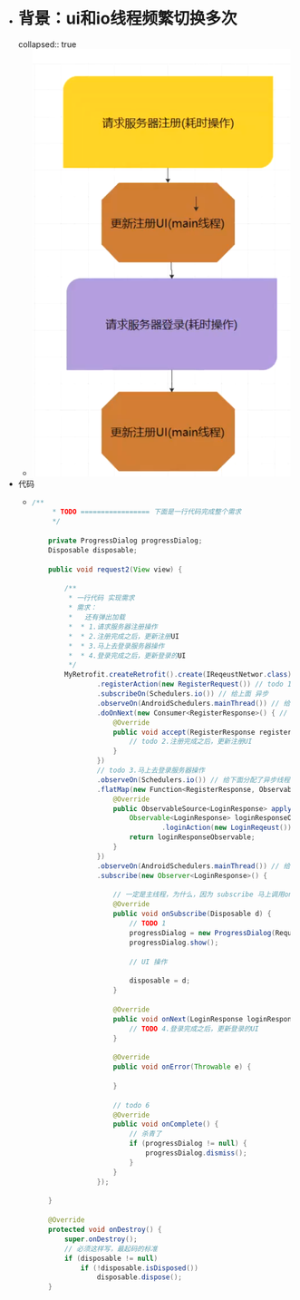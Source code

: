 - # 背景：ui和io线程频繁切换多次
  collapsed:: true
	- ![image.png](../assets/image_1690269573617_0.png)
- 代码
	- ```java
	  /**
	       * TODO ================= 下面是一行代码完成整个需求
	       */
	  
	      private ProgressDialog progressDialog;
	      Disposable disposable;
	  
	      public void request2(View view) {
	  
	          /**
	           * 一行代码 实现需求
	           * 需求：
	           *   还有弹出加载
	           *  * 1.请求服务器注册操作
	           *  * 2.注册完成之后，更新注册UI
	           *  * 3.马上去登录服务器操作
	           *  * 4.登录完成之后，更新登录的UI
	           */
	          MyRetrofit.createRetrofit().create(IReqeustNetwor.class)
	                  .registerAction(new RegisterRequest()) // todo 1.请求服务器注册操作   // todo 2
	                  .subscribeOn(Schedulers.io()) // 给上面 异步
	                  .observeOn(AndroidSchedulers.mainThread()) // 给下面分配主线程
	                  .doOnNext(new Consumer<RegisterResponse>() { // todo 3
	                      @Override
	                      public void accept(RegisterResponse registerResponse) throws Exception {
	                          // todo 2.注册完成之后，更新注册UI
	                      }
	                  })
	                  // todo 3.马上去登录服务器操作
	                  .observeOn(Schedulers.io()) // 给下面分配了异步线程
	                  .flatMap(new Function<RegisterResponse, ObservableSource<LoginResponse>>() { // todo 4
	                      @Override
	                      public ObservableSource<LoginResponse> apply(RegisterResponse registerResponse) throws Exception {
	                          Observable<LoginResponse> loginResponseObservable = MyRetrofit.createRetrofit().create(IReqeustNetwor.class)
	                                  .loginAction(new LoginReqeust());
	                          return loginResponseObservable;
	                      }
	                  })
	                  .observeOn(AndroidSchedulers.mainThread()) // 给下面 执行主线程
	                  .subscribe(new Observer<LoginResponse>() {
	  
	                      // 一定是主线程，为什么，因为 subscribe 马上调用onSubscribe
	                      @Override
	                      public void onSubscribe(Disposable d) {
	                          // TODO 1
	                          progressDialog = new ProgressDialog(RequestActivity.this);
	                          progressDialog.show();
	  
	                          // UI 操作
	  
	                          disposable = d;
	                      }
	  
	                      @Override
	                      public void onNext(LoginResponse loginResponse) { // todo 5
	                          // TODO 4.登录完成之后，更新登录的UI
	                      }
	  
	                      @Override
	                      public void onError(Throwable e) {
	  
	                      }
	  
	                      // todo 6
	                      @Override
	                      public void onComplete() {
	                          // 杀青了
	                          if (progressDialog != null) {
	                              progressDialog.dismiss();
	                          }
	                      }
	                  });
	  
	      }
	  
	      @Override
	      protected void onDestroy() {
	          super.onDestroy();
	          // 必须这样写，最起码的标准
	          if (disposable != null)
	              if (!disposable.isDisposed())
	                  disposable.dispose();
	      }
	  ```